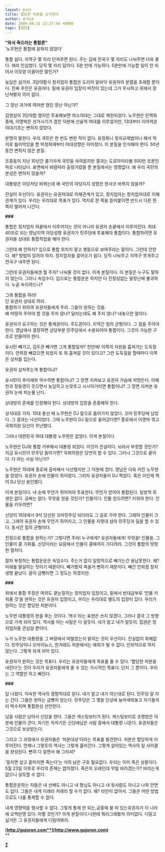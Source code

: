 ```yaml
---
layout: post
title: 합당한 처분을 요구한다
author: drkim
date: 2009-08-31 22:37:44 +0900
tags: [컬럼]
---
```

**“와서 죽으라는 통합론”**  
‘노무현은 통합에 응하지 않았다’

통합 쉽다. 지역구 몇 자리 던져주면 된다. 주는 김에 전국구 몇 자리도 나눠주면 더욱 좋다. 에라 인심썼다. 당직 몇 자리 덤이다. 5분 만에 가능하다. 5분만에 가능할 일이 안 되어서 이모양 이꼴이란 말인가? 

농담은 삼가자. 3당야합식 정치업자 통합은 도리어 밑바닥 유권자의 분열을 초래할 뿐이다. 진짜 주인은 유권자다. 밑에 유권자 입장이 버젓이 있는데 그거 무시하고 위에서 장난쳐봤자 의미 없다. 

그 장난 과거에 여러번 쳤던 장난 아닌가?

김영삼이 3당야합 했지만 투표해보면 여소야대는 그대로 재현되었다. 노무현은 탄핵와중에, 이명박은 선거시기가 겹친 덕분에 산술적 여대를 이루었지만, 13대부터 이어져온 야대기조는 변하지 않았다.

분명히 말한다. 우리 국민은 한 번도 변한 적이 없다. 유정회니 정치규제법이니 해서 억지로 틀어막았을 뿐 박정희때부터 야대성향은 이어졌다. 이 본질을 인식해야 한다. 50년 동안 변하지 않은 본질.

조중동이 지난 10년간 줄기차게 국민을 속여왔지만 결과는 도로아미타불 500만 조문인파로 나타났다. 표면에서 바람따라 출렁거렸을 뿐 본질에서는 영향없다. 왜 우리 국민의 본성은 변하지 않을까? 

대통령은 이당저당 바뀌는데 왜 국민의 야당지지 성향은 한사코 바뀌지 않을까?

진실이 우선이다. 유권자는 유권자대로 이해관계가 있고, 정치업자는 정치업자대로 이해관계가 있다. 우리는 우리대로 목표가 있다. 억지로 한 쪽을 뜯어붙이면 반드시 다른 한 쪽이 떨어져 나간다. 

**###**

통합은 정치업자 혀끝에서 이루어지는 것이 아니라 유권자 손끝에서 이루어진다. 최대 40프로 되는 영남지역 야당성향 유권자가 민주당에 투표해야 통합이다. 통합하려면 유권자들 상대로 통합작업을 해야 한다. 

그런데 왜 안하지? 입으로 통합 외치지 말고 행동으로 보여주라는 말이다. 그런데 안한다. 왜? 방법이 있어야 하지. 정치업자들 끌어오기 쉽다. 당직 나눠주고 지역구 쪼개주고 전국구 내주면 된다. 

그런데 유권자들에겐 뭘 주지? 나눠줄 것이 없다. 이게 본질이다. 이 본질은 누구도 말하지 않는다. 그러니 속임수다. 입으로는 통합운운 하지만 다 진정성없는 말장난에 불과하다. 누굴 속이려드나?

그래 통합을 하라!   
단 유권자 상대로 하라.   
통합하기 위하여 유권자들에게 주라. 그들이 원하는 것을.   
왜 마땅히 주어야 할 것을 주지 않나? 달라는데도 왜 주지 않나? 내놓으란 말이다.

유권자가 요구하는 것은 통제권이다. 주도권이다. 지역간 힘의 균형이다. 그 힘을 주어야 한다. 영남에서 결정하면 상당부분 민주당에서 수용되어야 통합이다. 그것이 가능한 구조로 만들어야 한다.

유시민 빼가고, 김두관 빼가면 그게 통합일까? 천만에! 이쪽의 자원을 훔쳐가는 도둑질이다. 안희정 빼갔으면 되었지 또 뭐 훔쳐갈 것이 있다고? 그런 도둑질을 할때마다 이쪽은 상처를 입는다. 

유권자 상처주는게 통합이냐? 

유시민이 추미애와 악수하면 통합이냐? 그 장면 지켜보고 유권자 가슴에 피멍든다. 이해찬과 정동영이 웃으면서 농담하고 눈맞추고 시시덕거리면 통합이냐? 그 장면 지켜본 유권자 눈에 피눈물 난다. 

상대방의 존재를 인정해야 한다. 상대방의 입장을 존중해야 한다.

상식대로 가자. 15대 총선 때 노무현은 DJ 밑으로 들어가지 않았다. 꼬마 민주당에 남았다. 그 결과는 낙선이었다. 그때 노무현이 DJ 밑으로 들어갔다면? 종로에서 이명박 꺾고 국회의원 당선이 무난했다.

그러나 대한민국 16대 대통령 노무현은 없었다. 이게 본질이다. 

노무현은 DJ와 통합 거부해서 대통령 되었다. 이것이 진실이다. 뉘라서 부정할 것인가? 지금 유시민이 민주당 들어가면? 국회의원은 당연히 할 수 있다. 그러나 그것으로 끝이다. 다 아는 사실 아닌가?

노무현은 15대에 종로에 출마해서 낙선했지만 그 덕분에 컸다. 영남은 더욱 커진 노무현을 얻었다. 유권자 손에 인물이 쥐어졌다. 그러자 유권자들이 DJ 찍었다. 혹은 이인제 찍어 DJ 당선 용인했다.

이게 본질이다. 내 손에 무언가 쥐어져야 투표한다. 무언가 얻어야 통합된다. 일방적 희생은 없다. 공짜는 없다. 무엇을 얻을 것인가? 인물이다. 인물 얻으려면? 키워야 한다. 인물을 키우려면?

신당이 15대에서 9석 당선된 꼬마민주당 되더라도 그 길로 가야 한다. 그래야 인물이 크고, 그래야 유권자 손에 무언가 쥐어지고, 그 인물을 지렛대 삼아 민주당과 딜을 할 수 있다. 동서간 힘의 균형이다.

진정으로 통합을 원하는가? 그렇다면 주라! 누구에게? 유권자들에게! 무엇을! 인물을. 그 인물이 클 기회를. 신당이라는 요람에서 인물이 클때까지 기다려라. 그것이 통합의 떳떳한 절차다. 

절차 부정하는 통합운운은 속임수다. 주는거 없이 일방적으로 빼가는건 용납못한다. 왜? 미래를 말살하는 짓이기 때문이다. 빼가봤자 죽을거 뻔하기 때문이다. 빼간 안희정 정치생명 끝났다. 꿈이 금뺏지면 그 정도는 하겠지만.

**###**

위에서 통합 주장은 여의도 곁눈질하는 정치업자 입장이고, 밑에서 반대급부로 ‘인물 키워줄 것’을 원하는 것은 유권자 입장이고, 우리는 우리대로 별도의 입장이 있다. 우리가 원하는 것은 합당한 처분이다. 

노무현 대통령의 한을 푸는 것이다. ‘복수’라는 표현은 쓰지 않겠다. 그러나 결국 그 방향으로 가게 되어 있다. 역사를 아는 사람은 다 알듯이. 네가 알고 내가 알듯이. 집권은 정치업자들 관심일 뿐이다. 

누가 노무현 대통령을 그 벼랑에서 떠밀었는지 밝히는 것이 우선이다. 진실없이 화해없다. 민주당이나 오마이뉴스, 한겨레도 처분에서는 예외가 될 수 없다. 인위적으로 하지 않는다. 그렇게 되게 되어 있다. 

유권자가 원하는 것은 목표다. 우리는 유권자들에게 목표를 줄 수 있다. ‘합당한 처분을 내린다’는 것이 우리가 유권자들에게 줄 수 있는 가시적인 목표다. 단지 그 뿐이다. 우리는 그 역할만 하고 빠진다.

**###**

답 나왔다. 익숙한 역사의 경험칙대로 된다. 네가 알고 내가 아는대로 된다. 민주당 갈 자는 간다. 그들은 원하는 금뺏지 얻는다. 민주당은 그 몇을 단상에 늘어세워놓고 자기들끼리 박수치며 통합완성 선언한다.

남을 사람은 남아서 신당을 한다. 그들은 캐스팅보터가 된다. 캐스팅보터로 조명받은 덕분에 인물이 큰다. 차기든 차차기든 신당에남은 사람 중에서 대통령 나온다. 유권자들은 그것으로 보상받는다.

그리고 그 과정에서 유권자들은 ‘처분대상’이라는 목표를 발견한다. 처분은 합당하게 이루어진다. 언제나 그렇듯이 역사는 그렇게 흘러간다. 그렇게 살아있는 역사의 일 사이클을 완성된다. 뻔히 다 알면서 왜 그러셔? 

‘뭉치면 살고 흩어지면 죽는다’는 식의 낡은 구호 필요없다. 우리는 이미 죽은 상황이다. 5월 23일 이후로 우리의 존재는 없어졌다. 죽은지 오래인데 무얼 바라겠는가? 바라는게 없으니 설득할 수 없다.

통합운운하는 자들은 내 선배도 아니고 내 형님도 아니고 내 윗사람도 아니고 나와 안면도 없다. 그들은 내게 이래라 저래라 할 수가 없다. 왜? 라인이 없어서. 그들은 어떤 방법으로도 나를 통제할 수 없다. 

내게 영향력을 행사할 수 없다. 그렇게 통제 안 되는,공중에 붕 떠 있는유권자가 이 나라에 오백만명 있다. 어쩔 것인가? 이게 본질이다.나한테 뭐라그래봤자 의미없다. 디밀고싶거든 그 유권자들에게 디밀어봐라.




[**http://gujoron.com**](http://www.gujoron.com)**  
** 

**∑**